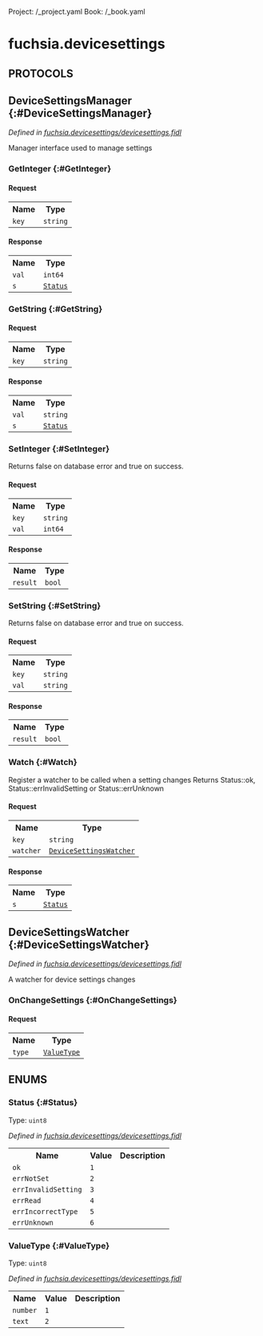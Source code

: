 Project: /_project.yaml
Book: /_book.yaml

# fuchsia.devicesettings


## **PROTOCOLS**

## DeviceSettingsManager {:#DeviceSettingsManager}
*Defined in [fuchsia.devicesettings/devicesettings.fidl](https://fuchsia.googlesource.com/fuchsia/+/master/sdk/fidl/fuchsia.devicesettings/devicesettings.fidl#22)*

 Manager interface used to manage settings

### GetInteger {:#GetInteger}


#### Request
<table>
    <tr><th>Name</th><th>Type</th></tr>
    <tr>
            <td><code>key</code></td>
            <td>
                <code>string</code>
            </td>
        </tr></table>


#### Response
<table>
    <tr><th>Name</th><th>Type</th></tr>
    <tr>
            <td><code>val</code></td>
            <td>
                <code>int64</code>
            </td>
        </tr><tr>
            <td><code>s</code></td>
            <td>
                <code><a class='link' href='../fuchsia.devicesettings/index.html#Status'>Status</a></code>
            </td>
        </tr></table>

### GetString {:#GetString}


#### Request
<table>
    <tr><th>Name</th><th>Type</th></tr>
    <tr>
            <td><code>key</code></td>
            <td>
                <code>string</code>
            </td>
        </tr></table>


#### Response
<table>
    <tr><th>Name</th><th>Type</th></tr>
    <tr>
            <td><code>val</code></td>
            <td>
                <code>string</code>
            </td>
        </tr><tr>
            <td><code>s</code></td>
            <td>
                <code><a class='link' href='../fuchsia.devicesettings/index.html#Status'>Status</a></code>
            </td>
        </tr></table>

### SetInteger {:#SetInteger}

 Returns false on database error and true on success.

#### Request
<table>
    <tr><th>Name</th><th>Type</th></tr>
    <tr>
            <td><code>key</code></td>
            <td>
                <code>string</code>
            </td>
        </tr><tr>
            <td><code>val</code></td>
            <td>
                <code>int64</code>
            </td>
        </tr></table>


#### Response
<table>
    <tr><th>Name</th><th>Type</th></tr>
    <tr>
            <td><code>result</code></td>
            <td>
                <code>bool</code>
            </td>
        </tr></table>

### SetString {:#SetString}

 Returns false on database error and true on success.

#### Request
<table>
    <tr><th>Name</th><th>Type</th></tr>
    <tr>
            <td><code>key</code></td>
            <td>
                <code>string</code>
            </td>
        </tr><tr>
            <td><code>val</code></td>
            <td>
                <code>string</code>
            </td>
        </tr></table>


#### Response
<table>
    <tr><th>Name</th><th>Type</th></tr>
    <tr>
            <td><code>result</code></td>
            <td>
                <code>bool</code>
            </td>
        </tr></table>

### Watch {:#Watch}

 Register a watcher to be called when a setting changes
 Returns Status::ok, Status::errInvalidSetting or Status::errUnknown

#### Request
<table>
    <tr><th>Name</th><th>Type</th></tr>
    <tr>
            <td><code>key</code></td>
            <td>
                <code>string</code>
            </td>
        </tr><tr>
            <td><code>watcher</code></td>
            <td>
                <code><a class='link' href='../fuchsia.devicesettings/index.html#DeviceSettingsWatcher'>DeviceSettingsWatcher</a></code>
            </td>
        </tr></table>


#### Response
<table>
    <tr><th>Name</th><th>Type</th></tr>
    <tr>
            <td><code>s</code></td>
            <td>
                <code><a class='link' href='../fuchsia.devicesettings/index.html#Status'>Status</a></code>
            </td>
        </tr></table>

## DeviceSettingsWatcher {:#DeviceSettingsWatcher}
*Defined in [fuchsia.devicesettings/devicesettings.fidl](https://fuchsia.googlesource.com/fuchsia/+/master/sdk/fidl/fuchsia.devicesettings/devicesettings.fidl#39)*

 A watcher for device settings changes

### OnChangeSettings {:#OnChangeSettings}


#### Request
<table>
    <tr><th>Name</th><th>Type</th></tr>
    <tr>
            <td><code>type</code></td>
            <td>
                <code><a class='link' href='../fuchsia.devicesettings/index.html#ValueType'>ValueType</a></code>
            </td>
        </tr></table>







## **ENUMS**

### Status {:#Status}
Type: <code>uint8</code>

*Defined in [fuchsia.devicesettings/devicesettings.fidl](https://fuchsia.googlesource.com/fuchsia/+/master/sdk/fidl/fuchsia.devicesettings/devicesettings.fidl#6)*



<table>
    <tr><th>Name</th><th>Value</th><th>Description</th></tr><tr>
            <td><code>ok</code></td>
            <td><code>1</code></td>
            <td></td>
        </tr><tr>
            <td><code>errNotSet</code></td>
            <td><code>2</code></td>
            <td></td>
        </tr><tr>
            <td><code>errInvalidSetting</code></td>
            <td><code>3</code></td>
            <td></td>
        </tr><tr>
            <td><code>errRead</code></td>
            <td><code>4</code></td>
            <td></td>
        </tr><tr>
            <td><code>errIncorrectType</code></td>
            <td><code>5</code></td>
            <td></td>
        </tr><tr>
            <td><code>errUnknown</code></td>
            <td><code>6</code></td>
            <td></td>
        </tr></table>

### ValueType {:#ValueType}
Type: <code>uint8</code>

*Defined in [fuchsia.devicesettings/devicesettings.fidl](https://fuchsia.googlesource.com/fuchsia/+/master/sdk/fidl/fuchsia.devicesettings/devicesettings.fidl#15)*



<table>
    <tr><th>Name</th><th>Value</th><th>Description</th></tr><tr>
            <td><code>number</code></td>
            <td><code>1</code></td>
            <td></td>
        </tr><tr>
            <td><code>text</code></td>
            <td><code>2</code></td>
            <td></td>
        </tr></table>











